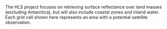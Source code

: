 The HLS project focuses on retrieving surface reflectance over land masses (excluding Antarctica), but will also include coastal zones and inland water. Each grid cell shown here represents an area with a potential satellite observation.
